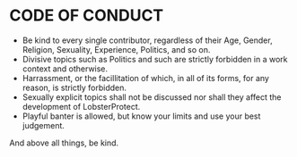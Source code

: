 # CODE OF CONDUCT

- Be kind to every single contributor, regardless of their Age, Gender, Religion, Sexuality, Experience, Politics, and so on.
- Divisive topics such as Politics and such are strictly forbidden in a work context and otherwise.
- Harrassment, or the facillitation of which, in all of its forms, for any reason, is strictly forbidden.
- Sexually explicit topics shall not be discussed nor shall they affect the development of LobsterProtect.
- Playful banter is allowed, but know your limits and use your best judgement.

And above all things, be kind.